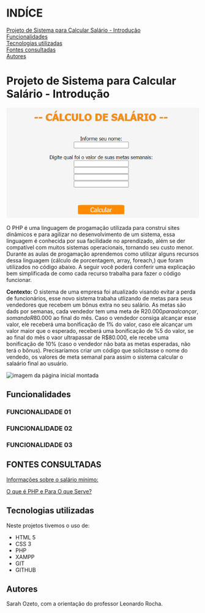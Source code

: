 # INDÍCE
[Projeto de Sistema para Calcular Salário - Introdução](#projeto-de-sistema-para-calcular-sal%C3%A1rio---introdu%C3%A7%C3%A3o)<br>
[Funcionalidades](#funcionalidades)  
[Tecnologias utilizadas](#tecnologias-utilizadas)  
[Fontes consultadas](#fontes-consultadas)  
[Autores](#autores)  


# Projeto de Sistema para Calcular Salário - Introdução

![Imagem da página inicial](imagem/printelainicial.png)

O PHP é uma linguagem de progamação utilizada para construi sites dinâmicos e para agilizar no desenvolvimento de um sistema, essa linguagem é conhecida por sua facilidade no aprendizado, além se der compatível com muitos sistemas operacionais, tornando seu custo menor. Durante as aulas de progamação aprendemos como utilizar alguns recursos dessa linguagem (cálculo de porcentagem, array, foreach,) que foram utilizados no código abaixo. A seguir você poderá conferir uma explicação bem simplificada de como cada recurso trabalha para fazer o código funcionar.

**Contexto:**
O sistema de uma empresa foi atualizado visando evitar a perda de funcionários, esse novo sistema trabaha utlizando de metas para seus vendedores que recebem um bônus extra no seu salário. As metas são dads por semanas, cada vendedor tem uma meta de R$20.000 para alcançar, somando R$80.000 ao final do mês. Caso o vendedor consiga alcançar esse valor, ele receberá uma bonificação de 1% do valor, caso ele alcançar um valor maior que o esperado, receberá uma bonificação de %5 do valor, se ao final do mês o vaor ultrapassar de R$80.000, ele recebe uma bonificação de 10% (caso o vendedor não bata as metas esperadas, não terá o bônus). Precisaríamos criar um código que solicitasse o nome do vendedo, os valores de meta semanal para assim o sistema calcular o salaário final ao usuário.

![imagem da página inicial montada](IMG/printela02.png)

## Funcionalidades

### FUNCIONALIDADE 01

### FUNCIONALIDADE 02

### FUNCIONALIDADE 03

## FONTES CONSULTADAS
[Informações sobre o salário mínimo:](https://www.aen.pr.gov.br/Noticia/Maior-do-Brasil-governador-confirma-novo-Piso-Regional-que-vai-de-R-18-mil-R-21-mil#)

[O que é PHP e Para O que Serve?](https://www.hostinger.com.br/tutoriais/o-que-e-php-guia-basico#)

## Tecnologias utilizadas
Neste projetos tivemos o uso de:
* HTML 5 
* CSS 3
* PHP
* XAMPP
* GIT 
* GITHUB

## Autores

Sarah Ozeto, com a orientação do professor Leonardo Rocha.
